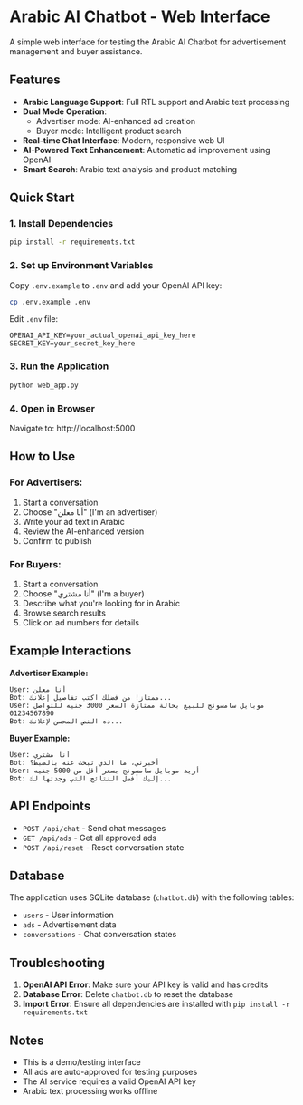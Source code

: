 # Arabic AI Chatbot - Web Interface

A simple web interface for testing the Arabic AI Chatbot for advertisement management and buyer assistance.

## Features

- **Arabic Language Support**: Full RTL support and Arabic text processing
- **Dual Mode Operation**: 
  - Advertiser mode: AI-enhanced ad creation
  - Buyer mode: Intelligent product search
- **Real-time Chat Interface**: Modern, responsive web UI
- **AI-Powered Text Enhancement**: Automatic ad improvement using OpenAI
- **Smart Search**: Arabic text analysis and product matching

## Quick Start

### 1. Install Dependencies
```bash
pip install -r requirements.txt
```

### 2. Set up Environment Variables
Copy `.env.example` to `.env` and add your OpenAI API key:
```bash
cp .env.example .env
```

Edit `.env` file:
```
OPENAI_API_KEY=your_actual_openai_api_key_here
SECRET_KEY=your_secret_key_here
```

### 3. Run the Application
```bash
python web_app.py
```

### 4. Open in Browser
Navigate to: http://localhost:5000

## How to Use

### For Advertisers:
1. Start a conversation
2. Choose "أنا معلن" (I'm an advertiser)
3. Write your ad text in Arabic
4. Review the AI-enhanced version
5. Confirm to publish

### For Buyers:
1. Start a conversation  
2. Choose "أنا مشتري" (I'm a buyer)
3. Describe what you're looking for in Arabic
4. Browse search results
5. Click on ad numbers for details

## Example Interactions

**Advertiser Example:**
```
User: أنا معلن
Bot: ممتاز! من فضلك اكتب تفاصيل إعلانك...
User: موبايل سامسونج للبيع بحالة ممتازة السعر 3000 جنيه للتواصل 01234567890
Bot: ده النص المحسن لإعلانك...
```

**Buyer Example:**
```
User: أنا مشتري
Bot: أخبرني، ما الذي تبحث عنه بالضبط؟
User: أريد موبايل سامسونج بسعر أقل من 5000 جنيه
Bot: إليك أفضل النتائج التي وجدتها لك...
```

## API Endpoints

- `POST /api/chat` - Send chat messages
- `GET /api/ads` - Get all approved ads
- `POST /api/reset` - Reset conversation state

## Database

The application uses SQLite database (`chatbot.db`) with the following tables:
- `users` - User information
- `ads` - Advertisement data
- `conversations` - Chat conversation states

## Troubleshooting

1. **OpenAI API Error**: Make sure your API key is valid and has credits
2. **Database Error**: Delete `chatbot.db` to reset the database
3. **Import Error**: Ensure all dependencies are installed with `pip install -r requirements.txt`

## Notes

- This is a demo/testing interface
- All ads are auto-approved for testing purposes
- The AI service requires a valid OpenAI API key
- Arabic text processing works offline

